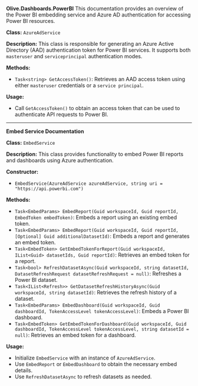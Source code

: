 **Olive.Dashboards.PowerBI**
This documentation provides an overview of the Power BI embedding service and Azure AD authentication for accessing Power BI resources.

**Class:** `AzureAdService`

**Description:**
This class is responsible for generating an Azure Active Directory (AAD) authentication token for Power BI services. It supports both `masteruser` and `serviceprincipal` authentication modes.

**Methods:**
- `Task<string> GetAccessToken()`: Retrieves an AAD access token using either `masteruser` credentials or a `service principal`.

**Usage:**
- Call `GetAccessToken()` to obtain an access token that can be used to authenticate API requests to Power BI.

---

**Embed Service Documentation**

**Class:** `EmbedService`

**Description:**
This class provides functionality to embed Power BI reports and dashboards using Azure authentication.

**Constructor:**
- `EmbedService(AzureAdService azureAdService, string uri = "https://api.powerbi.com")`

**Methods:**
- `Task<EmbedParams> EmbedReport(Guid workspaceId, Guid reportId, EmbedToken embedToken)`: Embeds a report using an existing embed token.
- `Task<EmbedParams> EmbedReport(Guid workspaceId, Guid reportId, [Optional] Guid additionalDatasetId)`: Embeds a report and generates an embed token.
- `Task<EmbedToken> GetEmbedTokenForReport(Guid workspaceId, IList<Guid> datasetIds, Guid reportId)`: Retrieves an embed token for a report.
- `Task<bool> RefreshDatasetAsync(Guid workspaceId, string datasetId, DatasetRefreshRequest datasetRefreshRequest = null)`: Refreshes a Power BI dataset.
- `Task<IList<Refresh>> GetDatasetRefreshHistoryAsync(Guid workspaceId, string datasetId)`: Retrieves the refresh history of a dataset.
- `Task<EmbedParams> EmbedDashboard(Guid workspaceId, Guid dashboardId, TokenAccessLevel tokenAccessLevel)`: Embeds a Power BI dashboard.
- `Task<EmbedToken> GetEmbedTokenForDashboard(Guid workspaceId, Guid dashboardId, TokenAccessLevel tokenAccessLevel, string datasetId = null)`: Retrieves an embed token for a dashboard.

**Usage:**
- Initialize `EmbedService` with an instance of `AzureAdService`.
- Use `EmbedReport` or `EmbedDashboard` to obtain the necessary embed details.
- Use `RefreshDatasetAsync` to refresh datasets as needed.